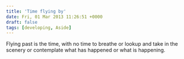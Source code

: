 ```yaml
---
title: 'Time flying by'
date: Fri, 01 Mar 2013 11:26:51 +0000
draft: false
tags: [developing, Aside]
---
```


Flying past is the time, with no time to breathe or lookup and take in the scenery or contemplate what has happened or what is happening.